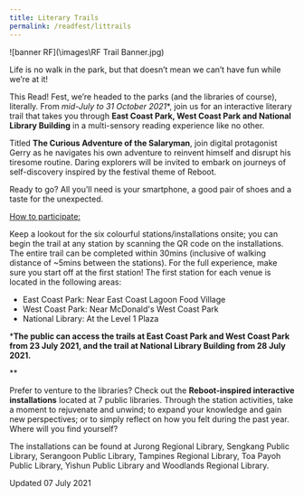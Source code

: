```yaml
---
title: Literary Trails
permalink: /readfest/littrails
---
```

![banner RF](\images\RF Trail Banner.jpg)



Life is no walk in the park, but that doesn’t mean we can’t have fun while we’re at it! 

This Read! Fest, we’re headed to the parks (and the libraries of course), literally. From **mid-July*  to 31 October 2021**, join us for an interactive literary trail that takes you through **East Coast Park, West Coast Park and National Library Building** in a multi-sensory reading experience like no other. 

Titled **The Curious Adventure of the Salaryman**, join digital protagonist Gerry as he navigates his own adventure to reinvent himself and disrupt his tiresome routine. Daring explorers will be invited to embark on journeys of self-discovery inspired by the festival theme of Reboot. 

Ready to go? All you’ll need is your smartphone, a good pair of shoes and a taste for the unexpected. 

<u>How to participate:</u>

Keep a lookout for the six colourful stations/installations onsite; you can begin the trail at any station by scanning the QR code on the installations. The entire trail can be completed within 30mins (inclusive of walking distance of ~5mins between the stations). For the full experience, make sure you start off at the first station! The first station for each venue is located in the following areas:
- East Coast Park: Near East Coast Lagoon Food Village
- West Coast Park: Near McDonald's West Coast Park
- National Library: At the Level 1 Plaza

***The public can access the trails at East Coast Park and West Coast Park from 23 July 2021, and the trail at National Library Building from 28 July 2021.**

**

 

Prefer to venture to the libraries? Check out the **Reboot-inspired interactive installations** located at 7 public libraries. Through the station activities, take a moment to rejuvenate and unwind; to expand your knowledge and gain new perspectives; or to simply reflect on how you felt during the past year. Where will you find yourself? 

The installations can be found at Jurong Regional Library, Sengkang Public Library, Serangoon Public Library, Tampines Regional Library, Toa Payoh Public Library, Yishun Public Library and Woodlands Regional Library.

 



Updated 07 July 2021
